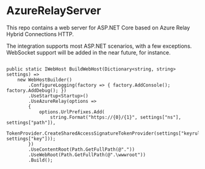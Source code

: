 AzureRelayServer
=================

This repo contains a web server for ASP.NET Core based on Azure Relay Hybrid Connections HTTP.

The integration supports most ASP.NET scenarios, with a few exceptions. WebSocket support will
be added in the near future, for instance.

```

public static IWebHost BuildWebHost(Dictionary<string, string> settings) =>
    new WebHostBuilder()
        .ConfigureLogging(factory => { factory.AddConsole(); factory.AddDebug(); })
        .UseStartup<Startup>()
        .UseAzureRelay(options =>
        {
            options.UrlPrefixes.Add(
                string.Format("https://{0}/{1}", settings["ns"], settings["path"]),
                TokenProvider.CreateSharedAccessSignatureTokenProvider(settings["keyrule"], settings["key"]));
        })
        .UseContentRoot(Path.GetFullPath(@"."))
        .UseWebRoot(Path.GetFullPath(@".\wwwroot"))
        .Build();
```

